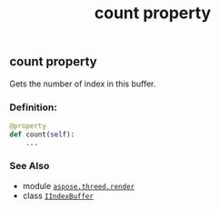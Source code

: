 ﻿---
title: count property
second_title: Aspose.3D for Python via .NET API References
description: 
type: docs
weight: 40
url: /aspose.threed.render/iindexbuffer/count/
is_root: false
---

## count property


Gets the number of index in this buffer.
### Definition:
```python
@property
def count(self):
    ...
```

### See Also
* module [`aspose.threed.render`](../../)
* class [`IIndexBuffer`](/3d/python-net/aspose.threed.render/iindexbuffer)

